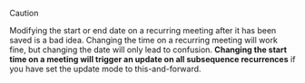 <!-- markdownlint-disable-file MD041 -->
> [!CAUTION]
> Modifying the start or end date on a recurring meeting after it has been saved is a bad idea. Changing the time on a recurring meeting will work fine, but changing the date will only lead to confusion. **Changing the start time on a meeting will trigger an update on all subsequence recurrences** if you have set the update mode to this-and-forward.
